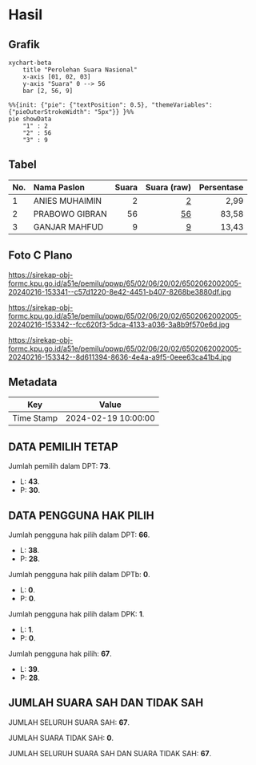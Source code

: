 # Hasil

## Grafik

```mermaid
xychart-beta
    title "Perolehan Suara Nasional"
    x-axis [01, 02, 03]
    y-axis "Suara" 0 --> 56
    bar [2, 56, 9]
```

```mermaid
%%{init: {"pie": {"textPosition": 0.5}, "themeVariables": {"pieOuterStrokeWidth": "5px"}} }%%
pie showData
    "1" : 2
    "2" : 56
    "3" : 9
```

## Tabel

| No. | Nama Paslon    | Suara | Suara (raw) | Persentase |
|:--- |:-------------- | -----:| -----------:| ----------:|
| 1   | ANIES MUHAIMIN | 2     | [2][p-1]    | 2,99       |
| 2   | PRABOWO GIBRAN | 56    | [56][p-2]   | 83,58      |
| 3   | GANJAR MAHFUD  | 9     | [9][p-3]    | 13,43      |


[p-1]: https://github.com/gigit-pemilu/pemilu-2024/blob/main/pilpres/hitung-suara/sub/65-kalimantan-utara/sub/02-malinau/sub/06-malinau-selatan/sub/2002-long-loreh/sub/005-tps/sub/paslon-1.txt
[p-2]: https://github.com/gigit-pemilu/pemilu-2024/blob/main/pilpres/hitung-suara/sub/65-kalimantan-utara/sub/02-malinau/sub/06-malinau-selatan/sub/2002-long-loreh/sub/005-tps/sub/paslon-2.txt
[p-3]: https://github.com/gigit-pemilu/pemilu-2024/blob/main/pilpres/hitung-suara/sub/65-kalimantan-utara/sub/02-malinau/sub/06-malinau-selatan/sub/2002-long-loreh/sub/005-tps/sub/paslon-3.txt

## Foto C Plano

https://sirekap-obj-formc.kpu.go.id/a51e/pemilu/ppwp/65/02/06/20/02/6502062002005-20240216-153341--c57d1220-8e42-4451-b407-8268be3880df.jpg

https://sirekap-obj-formc.kpu.go.id/a51e/pemilu/ppwp/65/02/06/20/02/6502062002005-20240216-153342--fcc620f3-5dca-4133-a036-3a8b9f570e6d.jpg

https://sirekap-obj-formc.kpu.go.id/a51e/pemilu/ppwp/65/02/06/20/02/6502062002005-20240216-153342--8d611394-8636-4e4a-a9f5-0eee63ca41b4.jpg


## Metadata

| Key        | Value               |
| ---------- | ------------------- |
| Time Stamp | 2024-02-19 10:00:00 |


## DATA PEMILIH TETAP

Jumlah pemilih dalam DPT: **73**.
 * L: **43**.
 * P: **30**.

## DATA PENGGUNA HAK PILIH

Jumlah pengguna hak pilih dalam DPT: **66**.
 * L: **38**.
 * P: **28**.

Jumlah pengguna hak pilih dalam DPTb: **0**.
 * L: **0**.
 * P: **0**.

Jumlah pengguna hak pilih dalam DPK: **1**.
 * L: **1**.
 * P: **0**.

Jumlah pengguna hak pilih: **67**.
 * L: **39**.
 * P: **28**.

## JUMLAH SUARA SAH DAN TIDAK SAH

JUMLAH SELURUH SUARA SAH: **67**.

JUMLAH SUARA TIDAK SAH: **0**.

JUMLAH SELURUH SUARA SAH DAN SUARA TIDAK SAH: **67**.


